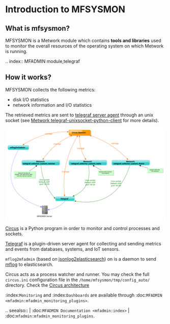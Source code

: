 # Introduction to MFSYSMON


## What is mfsysmon?

MFSYSMON is a Metwork module which contains **tools and libraries** used to monitor the overall resources of the operating system on which Metwork is running.

.. index:: MFADMIN module,telegraf
## How it works?

MFSYSMON collects the following metrics:
- disk I/O statistics
- network information and I/O statistics

The retrieved metrics are sent to [telegraf server agent](https://www.influxdata.com/time-series-platform/telegraf/) through an unix socket (see [Metwork telegraf-unixsocket-python-client](https://github.com/metwork-framework/telegraf-unixsocket-python-client) for more details).

![image](./_images/overall_architecture.svg)

[Circus](https://circus.readthedocs.io/en/latest/) is a Python program in order to monitor and control processes and sockets.

[Telegraf](https://docs.influxdata.com/telegraf/) is a plugin-driven server agent for collecting and sending metrics and events from databases, systems, and IoT sensors.

`mflog2mfadmin` (based on [jsonlog2elasticsearch](https://github.com/metwork-framework/jsonlog2elasticsearch)) on is a daemon to send [mflog](https://github.com/metwork-framework/mflog) to elasticsearch.

Circus acts as a process watcher and runner. You may check the full `circus.ini` configuration file in the `/home/mfsysmon/tmp/config_auto/` directory. Check the [Circus architecture](https://circus.readthedocs.io/en/latest/design/architecture/)

:index:`Monitoring` and :index:`Dashboards` are available through :doc:`MFADMIN <mfadmin:mfadmin_monitoring_plugins>`.

.. seealso::
    | :doc:`MFADMIN Documentation <mfadmin:index>`
    | :doc:`mfadmin:mfadmin_monitoring_plugins`.

<!--
Intentional comment to prevent m2r from generating bad rst statements when the file ends with a block .. xxx ::
-->
